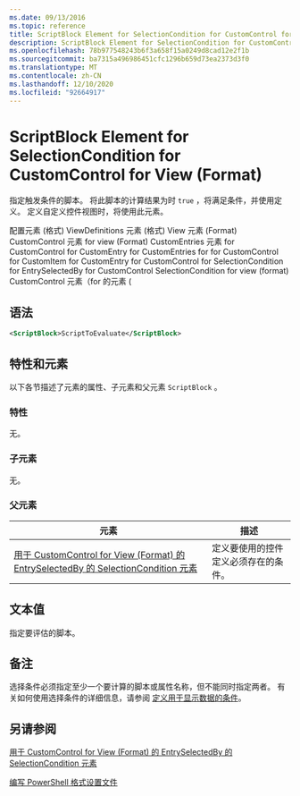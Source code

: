 ```yaml
---
ms.date: 09/13/2016
ms.topic: reference
title: ScriptBlock Element for SelectionCondition for CustomControl for View (Format)
description: ScriptBlock Element for SelectionCondition for CustomControl for View (Format)
ms.openlocfilehash: 78b977548243b6f3a658f15a0249d8cad12e2f1b
ms.sourcegitcommit: ba7315a496986451cfc1296b659d73ea2373d3f0
ms.translationtype: MT
ms.contentlocale: zh-CN
ms.lasthandoff: 12/10/2020
ms.locfileid: "92664917"
---
```

# <a name="scriptblock-element-for-selectioncondition-for-customcontrol-for-view-format"></a>ScriptBlock Element for SelectionCondition for CustomControl for View (Format)

指定触发条件的脚本。 将此脚本的计算结果为时 `true` ，将满足条件，并使用定义。 定义自定义控件视图时，将使用此元素。

配置元素 (格式) ViewDefinitions 元素 (格式) View 元素 (Format) CustomControl 元素 for view (Format) CustomEntries 元素 for CustomControl for CustomEntry for CustomEntries for for CustomControl for CustomItem for CustomEntry for CustomControl for SelectionCondition for EntrySelectedBy for CustomControl SelectionCondition for view (format) CustomControl 元素（for 的元素 (

## <a name="syntax"></a>语法

```xml
<ScriptBlock>ScriptToEvaluate</ScriptBlock>
```

## <a name="attributes-and-elements"></a>特性和元素

以下各节描述了元素的属性、子元素和父元素 `ScriptBlock` 。

### <a name="attributes"></a>特性

无。

### <a name="child-elements"></a>子元素

无。

### <a name="parent-elements"></a>父元素

|元素|描述|
|-------------|-----------------|
|[用于 CustomControl for View (Format) 的 EntrySelectedBy 的 SelectionCondition 元素 ](./selectioncondition-element-for-entryselectedby-for-customcontrol-format.md)|定义要使用的控件定义必须存在的条件。|

## <a name="text-value"></a>文本值

指定要评估的脚本。

## <a name="remarks"></a>备注

选择条件必须指定至少一个要计算的脚本或属性名称，但不能同时指定两者。 有关如何使用选择条件的详细信息，请参阅 [定义用于显示数据的条件](./defining-conditions-for-displaying-data.md)。

## <a name="see-also"></a>另请参阅

[用于 CustomControl for View (Format) 的 EntrySelectedBy 的 SelectionCondition 元素 ](./selectioncondition-element-for-entryselectedby-for-customcontrol-format.md)

[编写 PowerShell 格式设置文件](./writing-a-powershell-formatting-file.md)
